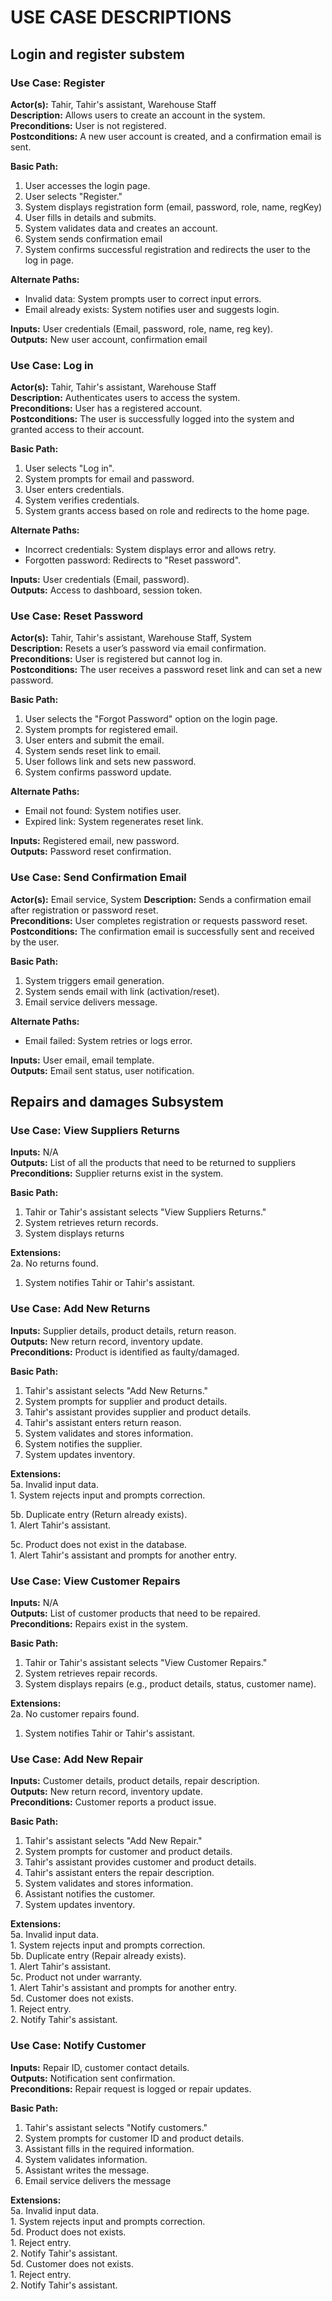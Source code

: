 # USE CASE DESCRIPTIONS
## Login and register substem
### Use Case: Register
**Actor(s):** Tahir, Tahir's assistant, Warehouse Staff  
**Description:** Allows users to create an account in the system.  
**Preconditions:** User is not registered.  
**Postconditions:** A new user account is created, and a confirmation email is sent.  

**Basic Path:**  
1. User accesses the login page.
2. User selects "Register."
3. System displays registration form (email, password, role, name, regKey)
4. User fills in details and submits.
5. System validates data and creates an account.
6. System sends confirmation email
7. System confirms successful registration and redirects the user to the log in page.  

**Alternate Paths:**
- Invalid data: System prompts user to correct input errors.
- Email already exists: System notifies user and suggests login.

**Inputs:** User credentials (Email, password, role, name, reg key).  
**Outputs:** New user account, confirmation email  


### Use Case: Log in
**Actor(s):** Tahir, Tahir's assistant, Warehouse Staff  
**Description:** Authenticates users to access the system.  
**Preconditions:** User has a registered account.  
**Postconditions:** The user is successfully logged into the system and granted access to their account.  

**Basic Path:**  
1. User selects "Log in".
2. System prompts for email and password.
3. User enters credentials.
4. System verifies credentials.
5. System grants access based on role and redirects to the home page.  

**Alternate Paths:**
- Incorrect credentials: System displays error and allows retry.
- Forgotten password: Redirects to "Reset password".

**Inputs:** User credentials (Email, password).  
**Outputs:** Access to dashboard, session token.


### Use Case: Reset Password
**Actor(s):** Tahir, Tahir's assistant, Warehouse Staff, System  
**Description:** Resets a user’s password via email confirmation.   
**Preconditions:** User is registered but cannot log in.  
**Postconditions:** The user receives a password reset link and can set a new password.  

**Basic Path:**  
1. User selects the "Forgot Password" option on the login page.  
2. System prompts for registered email.
3. User enters and submit the email.
4. System sends reset link to email.
5. User follows link and sets new password.
6. System confirms password update.  

**Alternate Paths:**
- Email not found: System notifies user.
- Expired link: System regenerates reset link.  

**Inputs:** Registered email, new password.  
**Outputs:** Password reset confirmation.


### Use Case: Send Confirmation Email
**Actor(s):** Email service, System 
**Description:** Sends a confirmation email after registration or password reset.   
**Preconditions:** User completes registration or requests password reset.  
**Postconditions:** The confirmation email is successfully sent and received by the user.  

**Basic Path:**  
1. System triggers email generation.  
2. System sends email with link (activation/reset).
3. Email service delivers message.

**Alternate Paths:**
- Email failed: System retries or logs error. 

**Inputs:** User email, email template.  
**Outputs:** Email sent status, user notification.



## Repairs and damages Subsystem
### Use Case: View Suppliers Returns
**Inputs:** N/A  
**Outputs:** List of all the products that need to be returned to suppliers  
**Preconditions:** Supplier returns exist in the system.  

**Basic Path:**
1. Tahir or Tahir's assistant selects "View Suppliers Returns."
2. System retrieves return records.
3. System displays returns

**Extensions:**  
2a. No returns found.
1. System notifies Tahir or Tahir's assistant.


### Use Case: Add New Returns
**Inputs:** Supplier details, product details, return reason.  
**Outputs:** New return record, inventory update.  
**Preconditions:** Product is identified as faulty/damaged.  

**Basic Path:**
1. Tahir's assistant selects "Add New Returns."
2. System prompts for supplier and product details.
3. Tahir's assistant provides supplier and product details.
4. Tahir's assistant enters return reason.
5. System validates and stores information.
6. System notifies the supplier.
7. System updates inventory.  

**Extensions:**  
5a. Invalid input data.  
    1. System rejects input and prompts correction.  

5b. Duplicate entry (Return already exists).  
    1. Alert Tahir's assistant.  

5c. Product does not exist in the database.  
    1. Alert Tahir's assistant and prompts for another entry.


### Use Case: View Customer Repairs
**Inputs:** N/A  
**Outputs:** List of customer products that need to be repaired.  
**Preconditions:** Repairs exist in the system.  

**Basic Path:**
1. Tahir or Tahir's assistant selects "View Customer Repairs."
2. System retrieves repair records.
3. System displays repairs (e.g., product details, status, customer name).

**Extensions:**  
2a. No customer repairs found.
1. System notifies Tahir or Tahir's assistant.


### Use Case: Add New Repair
**Inputs:** Customer details, product details, repair description.  
**Outputs:** New return record, inventory update.  
**Preconditions:** Customer reports a product issue.  

**Basic Path:**
1. Tahir's assistant selects "Add New Repair."
2. System prompts for customer and product details.
3. Tahir's assistant provides customer and product details.
4. Tahir's assistant enters the repair description.
5. System validates and stores information.
6. Assistant notifies the customer.
7. System updates inventory.  

**Extensions:**  
5a. Invalid input data.  
    1. System rejects input and prompts correction.  
5b. Duplicate entry (Repair already exists).  
    1. Alert Tahir's assistant.  
5c. Product not under warranty.  
    1. Alert Tahir's assistant and prompts for another entry.  
5d. Customer does not exists.  
    1. Reject entry.  
    2. Notify Tahir's assistant.  


### Use Case: Notify Customer
**Inputs:** Repair ID, customer contact details.  
**Outputs:** Notification sent confirmation.  
**Preconditions:** Repair request is logged or repair updates.  

**Basic Path:**
1. Tahir's assistant selects "Notify customers."
2. System prompts for customer ID and product details.
3. Assistant fills in the required information.
4. System validates information.
5. Assistant writes the message.
6. Email service delivers the message

**Extensions:**  
5a. Invalid input data.  
    1. System rejects input and prompts correction.  
5d. Product does not exists.  
    1. Reject entry.  
    2. Notify Tahir's assistant.  
5d. Customer does not exists.  
    1. Reject entry.  
    2. Notify Tahir's assistant.  
